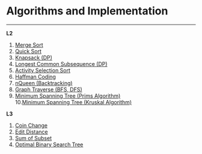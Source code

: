 # Algorithms and Implementation 
____  

**L2**  
1. [Merge Sort](L2/merge_sort.c)  
2. [Quick Sort](L2/quick_sort.c)  
3. [Knapsack (DP)](L2/knapsack.c)  
4. [Longest Common Subsequence (DP)](L2/lcs.cpp)  
5. [Activity Selection Sort](L2/activity_selection_sort.c)  
6. [Haffman Coding](L2/huffman_coding.cpp)  
7. [nQueen (Backtracking)](L2/nqueen.cpp)  
8. [Graph Traverse (BFS, DFS)](L2/bfs_dfs.cpp)  
9. [Minimum Spanning Tree (Prims Algorithm)](L2/mst_prims.cpp)  
10.[Minimum Spanning Tree (Kruskal Algorithm)](L2/mst_kruskal.cpp)  


**L3**  
1. [Coin Change](L3/coin_change.cpp)  
2. [Edit Distance](L3/edit_distance.cpp)  
3. [Sum of Subset](L3/sumofsub.cpp)  
4. [Optimal Binary Search Tree](L3/obst.cpp)  



